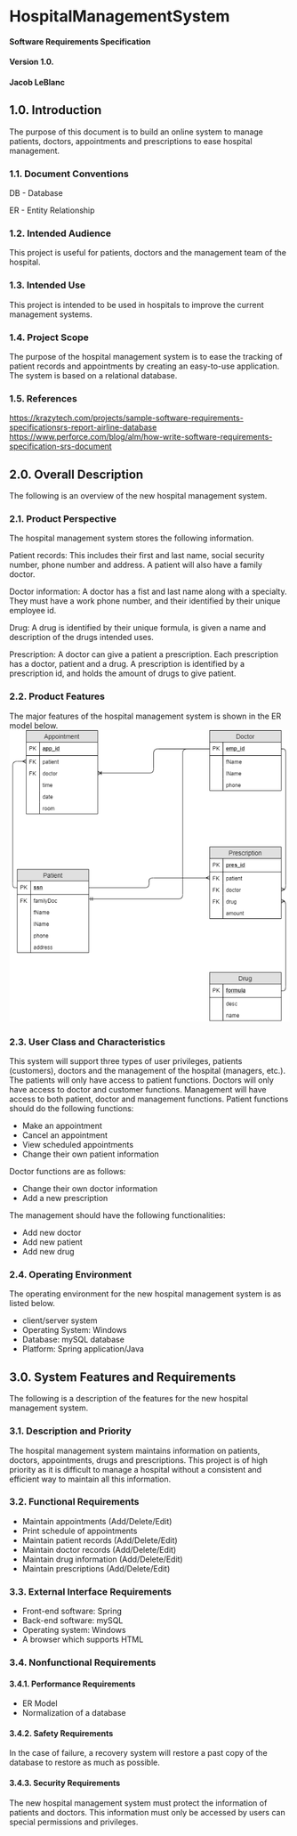 # HospitalManagementSystem

#### Software Requirements Specification			
#### Version 1.0.
#### Jacob LeBlanc
	

## 1.0. Introduction
The purpose of this document is to build an online system to manage patients, doctors, appointments and prescriptions to ease hospital management.

### 1.1. Document Conventions
DB - Database

ER - Entity Relationship

### 1.2. Intended Audience
This project is useful for patients, doctors and the management team of the hospital. 

### 1.3. Intended Use
This project is intended to be used in hospitals to improve the current management systems.

### 1.4. Project Scope
The purpose of the hospital management system is to ease the tracking of patient records and appointments by creating an easy-to-use application. The system is based on a relational database.

### 1.5. References
https://krazytech.com/projects/sample-software-requirements-specificationsrs-report-airline-database
https://www.perforce.com/blog/alm/how-write-software-requirements-specification-srs-document

## 2.0. Overall Description
The following is an overview of the new hospital management system.

### 2.1. Product Perspective
The hospital management system stores the following information.

Patient records: This includes their first and last name, social security number, phone number and address. A patient will also have a family doctor. 

Doctor information: A doctor has a fist and last name along with a specialty. They must have a work phone number, and their identified by their unique employee id. 
	
Drug: A drug is identified by their unique formula, is given a name and description of the drugs intended uses. 

Prescription: A doctor can give a patient a prescription. Each prescription has a doctor, patient and a drug. A prescription is identified by a prescription id, and holds the amount of drugs to give patient.

### 2.2. Product Features
The major features of the hospital management system is shown in the ER model below. 
![ER Model of Hospital Database](HospitalERR.png)

### 2.3. User Class and Characteristics
This system will support three types of user privileges, patients (customers), doctors and the management of the hospital (managers, etc.). The patients will only have access to patient functions. Doctors will only have access to doctor and customer functions.  Management will have access to both patient, doctor and management functions. Patient functions should do the following functions: 

- Make an appointment
- Cancel an appointment
- View scheduled appointments
- Change their own patient information

Doctor functions are as follows:
- Change their own doctor information
- Add a new prescription

The management should have the following functionalities: 
- Add new doctor
- Add new patient
- Add new drug

### 2.4. Operating Environment
The operating environment for the new hospital management system is as listed below. 
- client/server system
- Operating System: Windows
- Database: mySQL database
- Platform: Spring application/Java

## 3.0. System Features and Requirements
The following is a description of the features for the new hospital management system.

### 3.1. Description and Priority
The hospital management system maintains information on patients, doctors, appointments, drugs and prescriptions. This project is of high priority as it is difficult to manage a hospital without a consistent and efficient way to maintain all this information.

### 3.2. Functional Requirements
- Maintain appointments (Add/Delete/Edit)
- Print schedule of appointments
- Maintain patient records (Add/Delete/Edit)
- Maintain doctor records (Add/Delete/Edit)
- Maintain drug information (Add/Delete/Edit)
- Maintain prescriptions (Add/Delete/Edit)

### 3.3. External Interface Requirements
- Front-end software: Spring
- Back-end software: mySQL
- Operating system: Windows
- A browser which supports HTML

### 3.4. Nonfunctional Requirements
  #### 3.4.1. Performance Requirements
  - ER Model
  - Normalization of a database

  #### 3.4.2. Safety Requirements
  In the case of failure, a recovery system will restore a past copy of the database to restore as much as possible.

  #### 3.4.3. Security Requirements
  The new hospital management system must protect the information of patients and doctors. This information must only be accessed by users can special permissions and privileges. 
		

			
			
